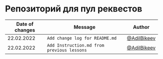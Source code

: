 # Репозиторий для пул реквестов

Date of changes | Message | Author
--- | --- | ---
22.02.2022 | `Add change log for README.md` | [@AdilBikeev](https://github.com/AdilBikeev?tab=repositories)
22.02.2022 | `Add Instruction.md from previous lessons` | [@AdilBikeev](https://github.com/AdilBikeev?tab=repositories)